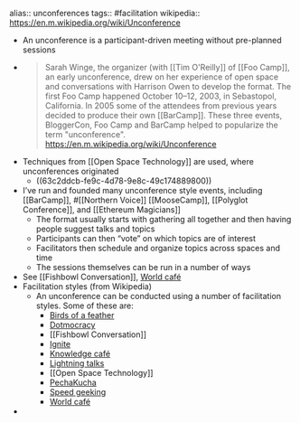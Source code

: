 alias:: unconferences
tags:: #facilitation
wikipedia:: https://en.m.wikipedia.org/wiki/Unconference

- An unconference is a participant-driven meeting without pre-planned sessions
- > Sarah Winge, the organizer (with [[Tim O'Reilly]] of [[Foo Camp]], an early unconference, drew on her experience of open space and conversations with Harrison Owen to develop the format. The first Foo Camp happened October 10–12, 2003, in Sebastopol, California. In 2005 some of the attendees from previous years decided to produce their own [[BarCamp]]. These three events, BloggerCon, Foo Camp and BarCamp helped to popularize the term "unconference". https://en.m.wikipedia.org/wiki/Unconference
- Techniques from [[Open Space Technology]] are used, where unconferences originated
	- ((63c2ddcb-fe9c-4d78-9e8c-49c174889800))
- I’ve run and founded many unconference style events, including [[BarCamp]], #[[Northern Voice]] [[MooseCamp]], [[Polyglot Conference]], and [[Ethereum Magicians]]
	- The format usually starts with gathering all together and then having people suggest talks and topics
	- Participants can then “vote” on which topics are of interest
	- Facilitators then schedule and organize topics across spaces and time
	- The sessions themselves can be run in a number of ways
- See [[Fishbowl Conversation]], [World café](https://en.m.wikipedia.org/wiki/World_café_(conversation))
- Facilitation styles (from Wikipedia)
	- An unconference can be conducted using a number of facilitation styles. Some of these are:
		- [Birds of a feather](https://en.m.wikipedia.org/wiki/Birds_of_a_feather_(computing))
		- [Dotmocracy](https://en.m.wikipedia.org/wiki/Dotmocracy)
		- [[Fishbowl Conversation]]
		- [Ignite](https://en.m.wikipedia.org/wiki/Ignite_(event))
		- [Knowledge café](https://en.m.wikipedia.org/wiki/Knowledge_caf%C3%A9)
		- [Lightning talks](https://en.m.wikipedia.org/wiki/Lightning_talk)
		- [[Open Space Technology]]
		- [PechaKucha](https://en.m.wikipedia.org/wiki/PechaKucha)
		- [Speed geeking](https://en.m.wikipedia.org/wiki/Speed_geeking)
		- [World café](https://en.m.wikipedia.org/wiki/World_caf%C3%A9_(conversation))
-